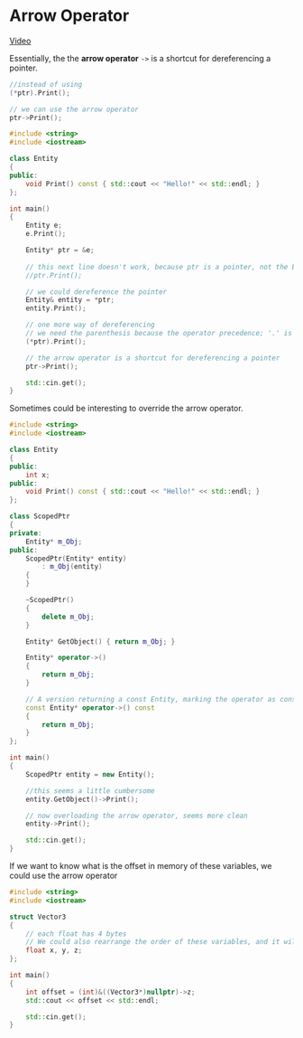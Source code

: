 # Arrow Operator

[Video](https://www.youtube.com/watch?v=4p3grlSpWYA&list=PLlrATfBNZ98dudnM48yfGUldqGD0S4FFb&index=46)

Essentially, the the **arrow operator** `->` is a shortcut for dereferencing a pointer.

```cpp
//instead of using
(*ptr).Print();

// we can use the arrow operator
ptr->Print();
```

```cpp
#include <string>
#include <iostream>

class Entity
{
public:
    void Print() const { std::cout << "Hello!" << std::endl; }
};

int main()
{
    Entity e;
    e.Print();

    Entity* ptr = &e;
    
    // this next line doesn't work, because ptr is a pointer, not the Entity itself
    //ptr.Print();

    // we could dereference the pointer
    Entity& entity = *ptr;
    entity.Print();

    // one more way of dereferencing
    // we need the parenthesis because the operator precedence; '.' is evaluated before '*'
    (*ptr).Print();

    // the arrow operator is a shortcut for dereferencing a pointer
    ptr->Print();

    std::cin.get();
}
```

Sometimes could be interesting to override the arrow operator.

```cpp
#include <string>
#include <iostream>

class Entity
{
public:
    int x;
public:
    void Print() const { std::cout << "Hello!" << std::endl; }
};

class ScopedPtr
{
private:
    Entity* m_Obj;
public:
    ScopedPtr(Entity* entity)
        : m_Obj(entity)
    {		
    }

    ~ScopedPtr()
    {
        delete m_Obj;
    }

    Entity* GetObject() { return m_Obj; }

    Entity* operator->()
    {
        return m_Obj;
    }

    // A version returning a const Entity, marking the operator as const too
    const Entity* operator->() const
    {
        return m_Obj;
    }
};

int main()
{
    ScopedPtr entity = new Entity();

    //this seems a little cumbersome
    entity.GetObject()->Print();

    // now overloading the arrow operator, seems more clean
    entity->Print();

    std::cin.get();
}
```

If we want to know what is the offset in memory of these variables, we could use the arrow operator

```cpp
#include <string>
#include <iostream>

struct Vector3
{
    // each float has 4 bytes
    // We could also rearrange the order of these variables, and it will work the same
    float x, y, z;
};

int main()
{
    int offset = (int)&((Vector3*)nullptr)->z;
    std::cout << offset << std::endl;

    std::cin.get();
}
```